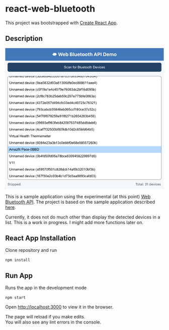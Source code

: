 react-web-bluetooth
================

This project was bootstrapped with [Create React App](https://github.com/facebook/create-react-app).

## Description
![Screenshot](docs/screenshot.png)

This is a sample application using the experimental (at this point) [Web Bluetooth API](https://developer.mozilla.org/en-US/docs/Web/API/Web_Bluetooth_API). The project is based on the sample application described [here](https://googlechrome.github.io/samples/web-bluetooth/scan.html).

Currently, it does not do much other than display the detected devices in a list. This is a work in progress. I might add more functions later on.

## React App Installation
Clone repository and run

```
npm install
```

## Run App
Runs the app in the development mode

```
npm start
```

Open [http://localhost:3000](http://localhost:3000) to view it in the browser.

The page will reload if you make edits.<br>
You will also see any lint errors in the console.

